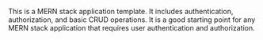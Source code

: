 This is a MERN stack application template. It includes authentication, authorization, and basic CRUD operations. It is a good starting point for any MERN stack application that requires user authentication and authorization.
